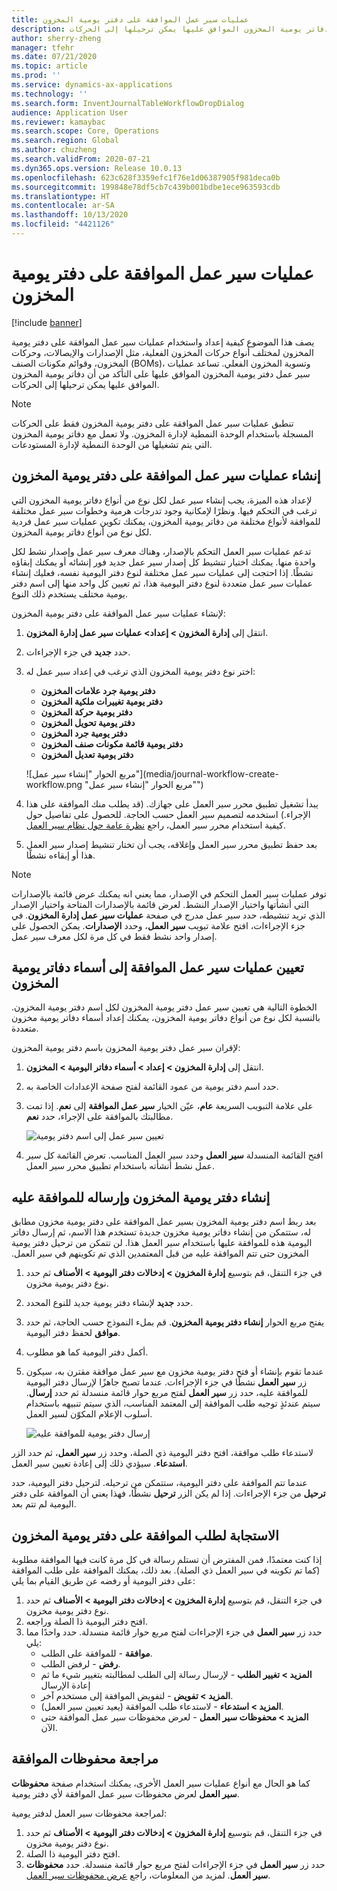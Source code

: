 ```yaml
---
title: عمليات سير عمل الموافقة على دفتر يومية المخزون
description: يوضح هذا الموضوع كيفية إعداد عمليات سير عمل الموافقة على دفتر يومية المخزون واستخدامها لمختلف أنواع حركات المخزون الفعلي. تساعد عمليات سير عمل دفتر يومية المخزون الموافق عليها على التأكد من أن دفاتر يومية المخزون الموافق عليها يمكن ترحيلها إلى الحركات.
author: sherry-zheng
manager: tfehr
ms.date: 07/21/2020
ms.topic: article
ms.prod: ''
ms.service: dynamics-ax-applications
ms.technology: ''
ms.search.form: InventJournalTableWorkflowDropDialog
audience: Application User
ms.reviewer: kamaybac
ms.search.scope: Core, Operations
ms.search.region: Global
ms.author: chuzheng
ms.search.validFrom: 2020-07-21
ms.dyn365.ops.version: Release 10.0.13
ms.openlocfilehash: 623c628f3359efc1f76e1d06387905f981deca0b
ms.sourcegitcommit: 199848e78df5cb7c439b001bdbe1ece963593cdb
ms.translationtype: HT
ms.contentlocale: ar-SA
ms.lasthandoff: 10/13/2020
ms.locfileid: "4421126"
---
```

# <a name="inventory-journal-approval-workflows"></a>عمليات سير عمل الموافقة على دفتر يومية المخزون

[!include [banner](../includes/banner.md)]

يصف هذا الموضوع كيفية إعداد واستخدام عمليات سير عمل الموافقة على دفتر يومية المخزون لمختلف أنواع حركات المخزون الفعلية، مثل الإصدارات والإيصالات، وحركات المخزون، وقوائم مكونات الصنف (BOMs)، وتسوية المخزون الفعلي. تساعد عمليات سير عمل دفتر يومية المخزون الموافق عليها على التأكد من أن دفاتر يومية المخزون الموافق عليها يمكن ترحيلها إلى الحركات.

> [!NOTE]
> تنطبق عمليات سير عمل الموافقة على دفتر يومية المخزون فقط على الحركات المسجلة باستخدام الوحدة النمطية لإدارة المخزون. ولا تعمل مع دفاتر يومية المخزون التي يتم تشغيلها من الوحدة النمطية لإدارة المستودعات.

## <a name="create-your-inventory-journal-approval-workflows"></a>إنشاء عمليات سير عمل الموافقة على دفتر يومية المخزون

لإعداد هذه الميزة، يجب إنشاء سير عمل لكل نوع من أنواع دفاتر يومية المخزون التي ترغب في التحكم فيها. ونظرًا لإمكانية وجود تدرجات هرمية وخطوات سير عمل مختلفة للموافقة لأنواع مختلفة من دفاتر يومية المخزون، يمكنك تكوين عمليات سير عمل فردية لكل نوع من أنواع دفاتر يومية المخزون.

تدعم عمليات سير العمل التحكم بالإصدار، وهناك معرف سير عمل وإصدار نشط لكل واحدة منها. يمكنك اختيار تنشيط كل إصدار سير عمل جديد فور إنشائه أو يمكنك إبقاؤه نشطًا. إذا احتجت إلى عمليات سير عمل مختلفة لنوع دفتر اليومية نفسه، فعليك إنشاء عمليات سير عمل متعددة لنوع دفتر اليومية هذا، ثم تعيين كل واحد منها إلى اسم دفتر يومية مختلف يستخدم ذلك النوع.

لإنشاء عمليات سير عمل الموافقة على دفتر يومية المخزون:

1. انتقل إلى **إدارة المخزون \> إعداد\> عمليات سير عمل إدارة المخزون**.
1. حدد **جديد** في جزء الإجراءات.
1. اختر نوع دفتر يومية المخزون الذي ترغب في إعداد سير عمل له:
    - **دفتر يومية جرد علامات المخزون**
    - **دفتر يومية تغييرات ملكية المخزون**
    - **دفتر يومية حركة المخزون**
    - **دفتر يومية تحويل المخزون**
    - **دفتر يومية جرد المخزون**
    - **دفتر يومية قائمة مكونات صنف المخزون**
    - **دفتر يومية تعديل المخزون**

    ![مربع الحوار "إنشاء سير عمل"](media/journal-workflow-create-workflow.png "مربع الحوار "إنشاء سير عمل"")

1. يبدأ تشغيل تطبيق محرر سير العمل على جهازك. (قد يطلب منك الموافقة على هذا الإجراء.) استخدمه لتصميم سير العمل حسب الحاجة. للحصول على تفاصيل حول كيفية استخدام محرر سير العمل، راجع [نظرة عامة حول نظام سير العمل](../../fin-ops-core/fin-ops/organization-administration/overview-workflow-system.md).
1. بعد حفظ تطبيق محرر سير العمل وإغلاقه، يجب أن تختار تنشيط إصدار سير العمل هذا أو إبقاءه نشطًا.

> [!NOTE]
> توفر عمليات سير العمل التحكم في الإصدار، مما يعني انه يمكنك عرض قائمة بالإصدارات التي أنشأتها واختيار الإصدار النشط. لعرض قائمة بالإصدارات المتاحة واختيار الإصدار الذي تريد تنشيطه، حدد سير عمل مدرج في صفحة **عمليات سير عمل إدارة المخزون**. في جزء الإجراءات، افتح علامة تبويب **سير العمل**، وحدد **الإصدارات**. يمكن الحصول على إصدار واحد نشط فقط في كل مرة لكل معرف سير عمل.

## <a name="assign-approval-workflows-to-inventory-journal-names"></a>تعيين عمليات سير عمل الموافقة إلى أسماء دفاتر يومية المخزون

الخطوة التالية هي تعيين سير عمل دفتر يومية المخزون لكل اسم دفتر يومية المخزون. بالنسبة لكل نوع من أنواع دفاتر يومية المخزون، يمكنك إعداد أسماء دفاتر يومية مخزون متعددة.

لإقران سير عمل دفتر يومية المخزون باسم دفتر يومية المخزون:

1. انتقل إلى **إدارة المخزون \> إعداد \> أسماء دفاتر اليومية \> المخزون**.
1. حدد اسم دفتر يومية من عمود القائمة لفتح صفحة الإعدادات الخاصة به.
1. على علامة التبويب السريعة **عام**، عيّن الخيار **سير عمل الموافقة** إلى **نعم**. إذا تمت مطالبتك بالموافقة على الإجراء، حدد **نعم**.

    ![تعيين سير عمل إلى اسم دفتر يومية](media/journal-workflow-journal-name.png "تعيين سير عمل إلى اسم دفتر يومية")

1. افتح القائمة المنسدلة **سير العمل** وحدد سير العمل المناسب. تعرض القائمة كل سير عمل نشط أنشأته باستخدام تطبيق محرر سير العمل.

## <a name="create-an-inventory-journal-and-send-it-for-approval"></a>إنشاء دفتر يومية المخزون وإرساله للموافقة عليه

بعد ربط اسم دفتر يومية المخزون بسير عمل الموافقة على دفتر يومية مخزون مطابق له، ستتمكن من إنشاء دفاتر يومية مخزون جديدة تستخدم هذا الاسم، ثم إرسال دفاتر اليومية هذه للموافقة عليها باستخدام سير العمل هذا. لن تتمكن من ترحيل دفتر يومية المخزون حتى تتم الموافقة عليه من قبل المعتمدين‬‏‫ الذي تم تكوينهم في سير العمل.

1. في جزء التنقل، قم بتوسيع **إدارة المخزون \> إدخالات دفتر اليومية \> الأصناف** ثم حدد نوع دفتر يومية مخزون.
1. حدد **جديد** لإنشاء دفتر يومية جديد للنوع المحدد.
1. يفتح مربع الحوار **إنشاء دفتر يومية المخزون**. قم بملء النموذج حسب الحاجة، ثم حدد **موافق** لحفظ دفتر اليومية.
1. أكمل دفتر اليومية كما هو مطلوب.
1. عندما تقوم بإنشاء أو فتح دفتر يومية مخزون مع سير عمل موافقة مقترن به، سيكون زر **سير العمل** نشطًا في جزء الإجراءات. عندما تصبح جاهزًا لإرسال دفتر اليومية للموافقة عليه، حدد زر **سير العمل** لفتح مربع حوار قائمة منسدلة ثم حدد **إرسال**. سيتم عندئذٍ توجيه طلب الموافقة إلى المعتمد المناسب، الذي سيتم تنبيهه باستخدام أسلوب الإعلام المكوّن لسير العمل.

    ![إرسال دفتر يومية للموافقة عليه](media/journal-workflow-inventory-journal.png "إرسال دفتر يومية للموافقة عليه")

لاستدعاء طلب موافقة، افتح دفتر اليومية ذي الصلة، وحدد زر **سير العمل**، ثم حدد الزر **استدعاء**. سيؤدي ذلك إلى إعادة تعيين سير العمل.

عندما تتم الموافقة على دفتر اليومية، ستتمكن من ترحيله. لترحيل دفتر اليومية، حدد **ترحيل** من جزء الإجراءات. إذا لم يكن الزر **ترحيل** نشطًا، فهذا يعني أن الموافقة على دفتر اليومية لم تتم بعد.

## <a name="respond-to-an-inventory-journal-approval-request"></a>الاستجابة لطلب الموافقة على دفتر يومية المخزون

إذا كنت معتمدًا، فمن المفترض أن تستلم رسالة في كل مرة كانت فيها الموافقة مطلوبة (كما تم تكوينه في سير العمل ذي الصلة). بعد ذلك، يمكنك الموافقة على طلب الموافقة على دفتر اليومية أو رفضه عن طريق القيام بما يلي:

1. في جزء التنقل، قم بتوسيع **إدارة المخزون \> إدخالات دفتر اليومية \> الأصناف** ثم حدد نوع دفتر يومية مخزون.
1. افتح دفتر اليومية ذا الصلة وراجعه.
1. حدد زر **سير العمل** في جزء الإجراءات لفتح مربع حوار قائمة منسدلة. حدد واحدًا مما يلي:
    - **موافقة** - للموافقة على الطلب.
    - **رفض** - لرفض الطلب.
    - **المزيد \> تغيير الطلب** - لإرسال رسالة إلى الطلب لمطالبته بتغيير شيء ما ثم إعادة الإرسال
    - **المزيد \> تفويض** - لتفويض الموافقة إلى مستخدم آخر.
    - **المزيد \> استدعاء** - لاستدعاء طلب الموافقة (يعيد تعيين سير العمل).
    - **المزيد \> محفوظات سير العمل** - لعرض محفوظات سير عمل الموافقة حتى الآن.

## <a name="review-the-approval-history"></a>مراجعة محفوظات الموافقة

كما هو الحال مع أنواع عمليات سير العمل الأخرى، يمكنك استخدام صفحة **محفوظات سير العمل** لعرض محفوظات سير عمل الموافقة لأي دفتر يومية.

لمراجعة محفوظات سير العمل لدفتر يومية:

1. في جزء التنقل، قم بتوسيع **إدارة المخزون \> إدخالات دفتر اليومية \> الأصناف** ثم حدد نوع دفتر يومية مخزون.
1. افتح دفتر اليومية ذا الصلة.
1. حدد زر **سير العمل** في جزء الإجراءات لفتح مربع حوار قائمة منسدلة. حدد **محفوظات سير العمل**. لمزيد من المعلومات، راجع [عرض محفوظات سير العمل](../../fin-ops-core/fin-ops/organization-administration/tasks/view-workflow-history.md).
